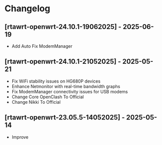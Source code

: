 # Changelog

## [rtawrt-openwrt-24.10.1-19062025] - 2025-06-19
- Add Auto Fix ModemManager

## [rtawrt-openwrt-24.10.1-21052025] - 2025-05-21
- Fix WiFi stability issues on HG680P devices
- Enhance Netmonitor with real-time bandwidth graphs
- Fix ModemManager connectivity issues for USB modems
- Change Core OpenClash To Official
- Change Nikki To Official

## [rtawrt-openwrt-23.05.5-14052025] - 2025-05-14
- Improve